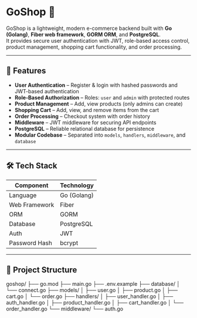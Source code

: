 # GoShop 🛒

GoShop is a lightweight, modern e-commerce backend built with **Go (Golang)**, **Fiber web framework**, **GORM ORM**, and **PostgreSQL**.  
It provides secure user authentication with JWT, role-based access control, product management, shopping cart functionality, and order processing.  

---

## 🚀 Features

- **User Authentication** – Register & login with hashed passwords and JWT-based authentication  
- **Role-Based Authorization** – Roles: `user` and `admin` with protected routes  
- **Product Management** – Add, view products (only admins can create)  
- **Shopping Cart** – Add, view, and remove items from the cart  
- **Order Processing** – Checkout system with order history  
- **Middleware** – JWT middleware for securing API endpoints  
- **PostgreSQL** – Reliable relational database for persistence  
- **Modular Codebase** – Separated into `models`, `handlers`, `middleware`, and `database`  

---

## 🛠️ Tech Stack

| Component      | Technology   |
|----------------|--------------|
| Language       | Go (Golang)  |
| Web Framework  | Fiber        |
| ORM            | GORM         |
| Database       | PostgreSQL   |
| Auth           | JWT          |
| Password Hash  | bcrypt       |

---

## 📁 Project Structure

goshop/
├── go.mod
├── main.go
├── .env.example
├── database/
│ └── connect.go
├── models/
│ ├── user.go
│ ├── product.go
│ ├── cart.go
│ └── order.go
├── handlers/
│ ├── user_handler.go
│ ├── auth_handler.go
│ ├── product_handler.go
│ ├── cart_handler.go
│ └── order_handler.go
└── middleware/
└── auth.go 

